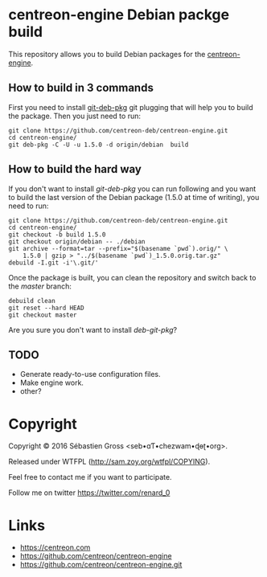 # centreon-engine Debian packge build

This repository allows you to build Debian packages for the
[centreon-engine](https://github.com/centreon/centreon-engine).

## How to build in 3 commands

First you need to install
[git-deb-pkg](https://github.com/renard/git-deb-pkg) git plugging that will
help you to build the package. Then you just need to run:

    git clone https://github.com/centreon-deb/centreon-engine.git
    cd centreon-engine/
    git deb-pkg -C -U -u 1.5.0 -d origin/debian  build

## How to build the hard way

If you don't want to install *git-deb-pkg* you can run following and you
want to build the last version of the Debian package (1.5.0 at time of
writing), you need to run:

    git clone https://github.com/centreon-deb/centreon-engine.git
    cd centreon-engine/
	git checkout -b build 1.5.0
	git checkout origin/debian -- ./debian
	git archive --format=tar --prefix="$(basename `pwd`).orig/" \
        1.5.0 | gzip > "../$(basename `pwd`)_1.5.0.orig.tar.gz"
	debuild -I.git -i'\.git/'

Once the package is built, you can clean the repository and switch back to
the *master* branch:

	debuild clean
	git reset --hard HEAD
	git checkout master

Are you sure you don't want to install *deb-git-pkg*?

## TODO

- Generate ready-to-use configuration files.
- Make engine work.
- other?

# Copyright

Copyright © 2016 Sébastien Gross \<seb•ɑƬ•chezwam•ɖɵʈ•org\>.

Released under WTFPL (http://sam.zoy.org/wtfpl/COPYING).

Feel free to contact me if you want to participate.

Follow me on twitter https://twitter.com/renard_0

# Links

- https://centreon.com
- https://github.com/centreon/centreon-engine
- https://github.com/centreon/centreon-engine.git
 
